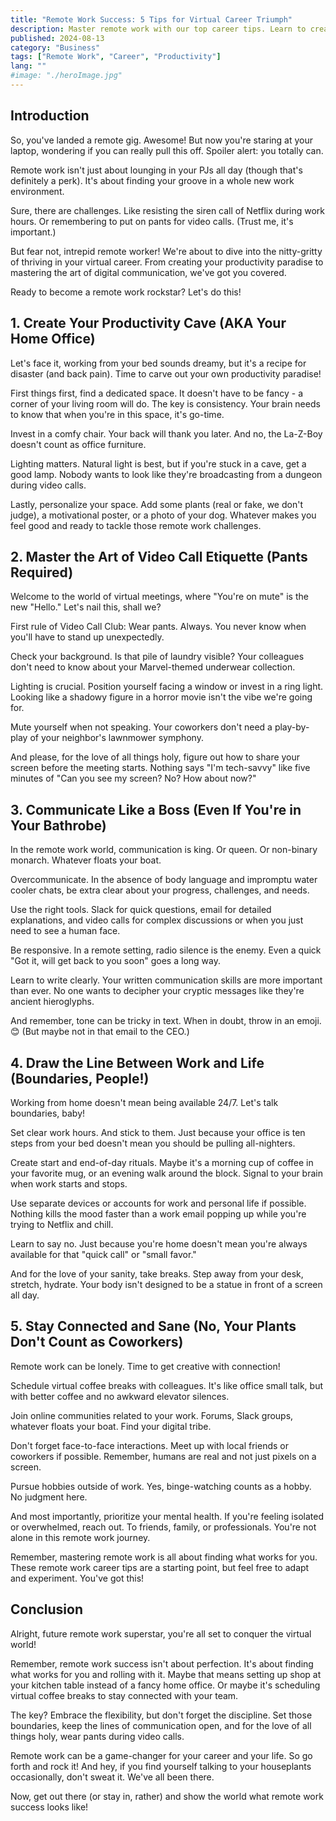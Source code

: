 ```yaml
---
title: "Remote Work Success: 5 Tips for Virtual Career Triumph"
description: Master remote work with our top career tips. Learn to create a productive home office, nail video calls, and maintain work-life balance. Thrive virtually!
published: 2024-08-13
category: "Business"
tags: ["Remote Work", "Career", "Productivity"]
lang: ""
#image: "./heroImage.jpg"
---
```


<!-- ![Hero Image](./heroImage.jpg) -->

## Introduction

So, you've landed a remote gig. Awesome! But now you're staring at your laptop, wondering if you can really pull this off. Spoiler alert: you totally can.

Remote work isn't just about lounging in your PJs all day (though that's definitely a perk). It's about finding your groove in a whole new work environment.


Sure, there are challenges. Like resisting the siren call of Netflix during work hours. Or remembering to put on pants for video calls. (Trust me, it's important.)

But fear not, intrepid remote worker! We're about to dive into the nitty-gritty of thriving in your virtual career. From creating your productivity paradise to mastering the art of digital communication, we've got you covered.

Ready to become a remote work rockstar? Let's do this!

## 1. Create Your Productivity Cave (AKA Your Home Office)

Let's face it, working from your bed sounds dreamy, but it's a recipe for disaster (and back pain). Time to carve out your own productivity paradise!

First things first, find a dedicated space. It doesn't have to be fancy - a corner of your living room will do. The key is consistency. Your brain needs to know that when you're in this space, it's go-time.

Invest in a comfy chair. Your back will thank you later. And no, the La-Z-Boy doesn't count as office furniture.

Lighting matters. Natural light is best, but if you're stuck in a cave, get a good lamp. Nobody wants to look like they're broadcasting from a dungeon during video calls.

Lastly, personalize your space. Add some plants (real or fake, we don't judge), a motivational poster, or a photo of your dog. Whatever makes you feel good and ready to tackle those remote work challenges.

## 2. Master the Art of Video Call Etiquette (Pants Required)

Welcome to the world of virtual meetings, where "You're on mute" is the new "Hello." Let's nail this, shall we?

First rule of Video Call Club: Wear pants. Always. You never know when you'll have to stand up unexpectedly.

Check your background. Is that pile of laundry visible? Your colleagues don't need to know about your Marvel-themed underwear collection.

Lighting is crucial. Position yourself facing a window or invest in a ring light. Looking like a shadowy figure in a horror movie isn't the vibe we're going for.

Mute yourself when not speaking. Your coworkers don't need a play-by-play of your neighbor's lawnmower symphony.

And please, for the love of all things holy, figure out how to share your screen before the meeting starts. Nothing says "I'm tech-savvy" like five minutes of "Can you see my screen? No? How about now?"

## 3. Communicate Like a Boss (Even If You're in Your Bathrobe)

In the remote work world, communication is king. Or queen. Or non-binary monarch. Whatever floats your boat.

Overcommunicate. In the absence of body language and impromptu water cooler chats, be extra clear about your progress, challenges, and needs.

Use the right tools. Slack for quick questions, email for detailed explanations, and video calls for complex discussions or when you just need to see a human face.

Be responsive. In a remote setting, radio silence is the enemy. Even a quick "Got it, will get back to you soon" goes a long way.

Learn to write clearly. Your written communication skills are more important than ever. No one wants to decipher your cryptic messages like they're ancient hieroglyphs.

And remember, tone can be tricky in text. When in doubt, throw in an emoji. 😊 (But maybe not in that email to the CEO.)

## 4. Draw the Line Between Work and Life (Boundaries, People!)

Working from home doesn't mean being available 24/7. Let's talk boundaries, baby!

Set clear work hours. And stick to them. Just because your office is ten steps from your bed doesn't mean you should be pulling all-nighters.

Create start and end-of-day rituals. Maybe it's a morning cup of coffee in your favorite mug, or an evening walk around the block. Signal to your brain when work starts and stops.

Use separate devices or accounts for work and personal life if possible. Nothing kills the mood faster than a work email popping up while you're trying to Netflix and chill.

Learn to say no. Just because you're home doesn't mean you're always available for that "quick call" or "small favor."

And for the love of your sanity, take breaks. Step away from your desk, stretch, hydrate. Your body isn't designed to be a statue in front of a screen all day.

## 5. Stay Connected and Sane (No, Your Plants Don't Count as Coworkers)

Remote work can be lonely. Time to get creative with connection!

Schedule virtual coffee breaks with colleagues. It's like office small talk, but with better coffee and no awkward elevator silences.

Join online communities related to your work. Forums, Slack groups, whatever floats your boat. Find your digital tribe.

Don't forget face-to-face interactions. Meet up with local friends or coworkers if possible. Remember, humans are real and not just pixels on a screen.

Pursue hobbies outside of work. Yes, binge-watching counts as a hobby. No judgment here.

And most importantly, prioritize your mental health. If you're feeling isolated or overwhelmed, reach out. To friends, family, or professionals. You're not alone in this remote work journey.

Remember, mastering remote work is all about finding what works for you. These remote work career tips are a starting point, but feel free to adapt and experiment. You've got this!

## Conclusion

Alright, future remote work superstar, you're all set to conquer the virtual world!

Remember, remote work success isn't about perfection. It's about finding what works for you and rolling with it. Maybe that means setting up shop at your kitchen table instead of a fancy home office. Or maybe it's scheduling virtual coffee breaks to stay connected with your team.

The key? Embrace the flexibility, but don't forget the discipline. Set those boundaries, keep the lines of communication open, and for the love of all things holy, wear pants during video calls.

Remote work can be a game-changer for your career and your life. So go forth and rock it! And hey, if you find yourself talking to your houseplants occasionally, don't sweat it. We've all been there.

Now, get out there (or stay in, rather) and show the world what remote work success looks like!
